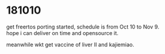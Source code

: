 # 181010

get freertos porting started, schedule is from Oct 10 to Nov 9.  
hope i can deliver on time and opensource it.

meanwhile wkt get vaccine of liver II and kajiemiao.